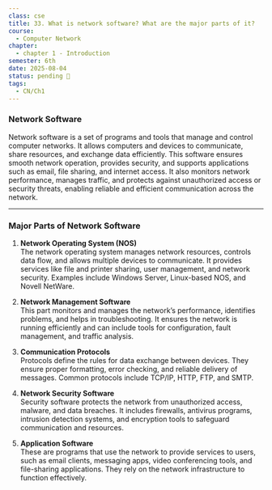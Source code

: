 ```yaml
---
class: cse
title: 33. What is network software? What are the major parts of it?
course:
  - Computer Network
chapter:
  - chapter 1 - Introduction
semester: 6th
date: 2025-08-04
status: pending 🛑
tags:
  - CN/Ch1
---
```


### **Network Software**

Network software is a set of programs and tools that manage and control computer networks. It allows computers and devices to communicate, share resources, and exchange data efficiently. This software ensures smooth network operation, provides security, and supports applications such as email, file sharing, and internet access. It also monitors network performance, manages traffic, and protects against unauthorized access or security threats, enabling reliable and efficient communication across the network.

---

### **Major Parts of Network Software**

1. **Network Operating System (NOS)**  
    The network operating system manages network resources, controls data flow, and allows multiple devices to communicate. It provides services like file and printer sharing, user management, and network security. Examples include Windows Server, Linux-based NOS, and Novell NetWare.
    
2. **Network Management Software**  
    This part monitors and manages the network’s performance, identifies problems, and helps in troubleshooting. It ensures the network is running efficiently and can include tools for configuration, fault management, and traffic analysis.
    
3. **Communication Protocols**  
    Protocols define the rules for data exchange between devices. They ensure proper formatting, error checking, and reliable delivery of messages. Common protocols include TCP/IP, HTTP, FTP, and SMTP.
    
4. **Network Security Software**  
    Security software protects the network from unauthorized access, malware, and data breaches. It includes firewalls, antivirus programs, intrusion detection systems, and encryption tools to safeguard communication and resources.
    
5. **Application Software**  
    These are programs that use the network to provide services to users, such as email clients, messaging apps, video conferencing tools, and file-sharing applications. They rely on the network infrastructure to function effectively.
